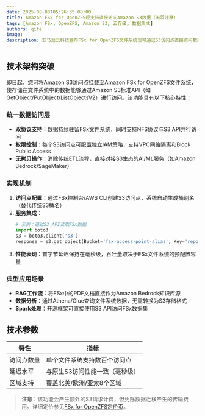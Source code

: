 ```yaml
---
date: 2025-08-03T05:26:35+08:00
title: Amazon FSx for OpenZFS现支持直接访问Amazon S3数据（无需迁移）
tags: [Amazon FSx, OpenZFS, Amazon S3, 云存储, 数据集成]
authors: qife
image: 
description: 亚马逊云科技宣布FSx for OpenZFS文件系统现可通过S3访问点直接访问数据，支持AI/ML工作负载与S3 API无缝集成，同时保持NFS协议访问能力，消除数据迁移需求。
---
```


## 技术架构突破
即日起，您可将Amazon S3访问点挂载至Amazon FSx for OpenZFS文件系统，使存储在文件系统中的数据能够通过Amazon S3标准API（如GetObject/PutObject/ListObjectsV2）进行访问。该功能具有以下核心特性：

### 统一数据访问层
- **双协议支持**：数据持续驻留FSx文件系统，同时支持NFS协议与S3 API并行访问
- **权限控制**：每个S3访问点可配置独立IAM策略，支持VPC网络隔离和Block Public Access
- **无拷贝操作**：消除传统ETL流程，直接对接S3生态的AI/ML服务（如Amazon Bedrock/SageMaker）

### 实现机制
1. **访问点配置**：通过FSx控制台/AWS CLI创建S3访问点，系统自动生成桶别名（替代传统S3桶名）
2. **服务集成**：
   ```python
   # 示例：通过S3 API读取FSx数据
   import boto3
   s3 = boto3.client('s3')
   response = s3.get_object(Bucket='fsx-access-point-alias', Key='report.pdf')
   ```
3. **性能表现**：首字节延迟保持在毫秒级，吞吐量取决于FSx文件系统的预配置容量

### 典型应用场景
- **RAG工作流**：将FSx中的PDF文档直接作为Amazon Bedrock知识库源
- **数据分析**：通过Athena/Glue查询文件系统数据，无需转换为S3存储格式
- **Spark处理**：开源框架可直接使用S3 API访问FSx数据集

## 技术参数
| 特性         | 指标                          |
|--------------|-------------------------------|
| 访问点数量   | 单个文件系统支持数百个访问点  |
| 延迟水平     | 与原生S3访问性能一致（毫秒级）|
| 区域支持     | 覆盖北美/欧洲/亚太8个区域     |

> **注意**：该功能会产生额外的S3请求计费，但免除数据迁移产生的传输费用。详细定价参见[FSx for OpenZFS定价页](https://aws.amazon.com/fsx/openzfs/pricing/)。